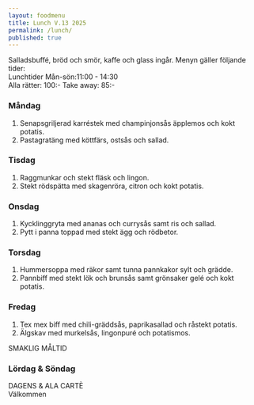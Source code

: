 ```yaml
---
layout: foodmenu
title: Lunch V.13 2025
permalink: /lunch/
published: true
---
```

Salladsbuffé, bröd och smör, kaffe och glass ingår.
Menyn gäller följande tider:  
Lunchtider  Mån-sön:11:00 - 14:30  
Alla rätter: 100:- Take away: 85:-
                                
### Måndag

1. Senapsgriljerad karréstek med champinjonsås äpplemos och kokt potatis.
2. Pastagratäng med köttfärs, ostsås och sallad.

### Tisdag

1. Raggmunkar och stekt fläsk och lingon.
2. Stekt rödspätta med skagenröra, citron och kokt potatis. 

### Onsdag

1. Kycklinggryta med ananas och currysås samt ris och sallad.
2. Pytt i panna toppad med stekt ägg och rödbetor.

### Torsdag

1. Hummersoppa med räkor samt tunna pannkakor sylt och grädde. 
2. Pannbiff med stekt lök och brunsås samt grönsaker gelé och kokt potatis.

### Fredag  

1. Tex mex biff med chili-gräddsås, paprikasallad och råstekt potatis.
2. Älgskav med murkelsås, lingonpuré och potatismos.

SMAKLIG MÅLTID  

### Lördag & Söndag 

DAGENS & ALA CARTÈ  
Välkommen
    
       
    

   
    
   
     
